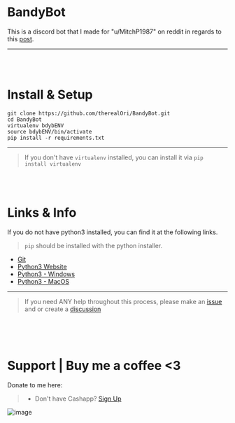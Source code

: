 # BandyBot
This is a discord bot that I made for "u/MitchP1987" on reddit in regards to this [post](https://www.reddit.com/r/Discord_Bots/comments/1almx4w/repost_bot/).
__ __

<br>
<br>

# Install & Setup
`git clone https://github.com/therealOri/BandyBot.git`
<br>
`cd BandyBot`
<br>
`virtualenv bdybENV`
<br>
`source bdybENV/bin/activate`
<br>
`pip install -r requirements.txt`
__ __
> If you don't have `virtualenv` installed, you can install it via `pip install virtualenv`

<br>
<br>

# Links & Info
If you do not have python3 installed, you can find it at the following links.
> `pip` should be installed with the python installer.

- [Git](https://git-scm.com/)
- [Python3 Website](https://www.python.org/)
- [Python3 - Windows](https://www.python.org/ftp/python/3.12.2/python-3.12.2-amd64.exe)
- [Python3 - MacOS](https://www.python.org/ftp/python/3.12.2/python-3.12.2-macos11.pkg)
__ __
> If you need ANY help throughout this process, please make an [issue](https://github.com/therealOri/BandyBot/issues/new/choose) and or create a [discussion](https://github.com/therealOri/BandyBot/discussions/2)

<br>
<br>
<br>

# Support  |  Buy me a coffee <3
Donate to me here:
> - Don't have Cashapp? [Sign Up](https://cash.app/app/TKWGCRT)

![image](https://user-images.githubusercontent.com/45724082/158000721-33c00c3e-68bb-4ee3-a2ae-aefa549cfb33.png)
